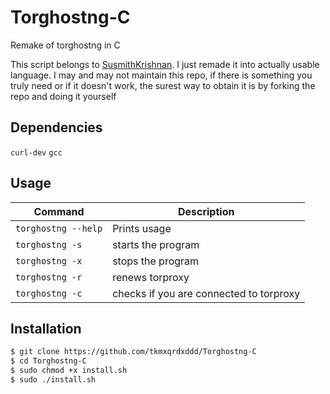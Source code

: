 # Torghostng-C
Remake of torghostng in C

This script belongs to [SusmithKrishnan](https://github.com/SusmithKrishnan/torghost).
I just remade it into actually usable language.
I may and may not maintain this repo, if there is something you truly need or if it doesn't work, the surest way to obtain it is by forking the repo and doing it yourself


## Dependencies

`curl-dev`
`gcc`


## Usage 
| Command           | Description |
| ---                | ---        | 
| `torghostng --help` | Prints usage |
| `torghostng -s` | starts the program |
| `torghostng -x` | stops the program |
| `torghostng -r` | renews torproxy |
| `torghostng -c` | checks if you are connected to torproxy |

## Installation

```bash
$ git clone https://github.com/tkmxqrdxddd/Torghostng-C
$ cd Torghostng-C
$ sudo chmod +x install.sh
$ sudo ./install.sh
